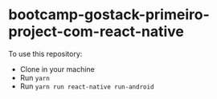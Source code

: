 # bootcamp-gostack-primeiro-project-com-react-native

To use this repository:
- Clone in your machine
- Run `yarn`
- Run `yarn run react-native run-android`
